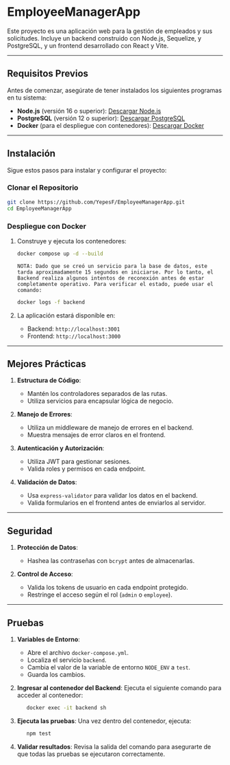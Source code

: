 # EmployeeManagerApp

Este proyecto es una aplicación web para la gestión de empleados y sus solicitudes. Incluye un backend construido con Node.js, Sequelize, y PostgreSQL, y un frontend desarrollado con React y Vite.

---

## Requisitos Previos

Antes de comenzar, asegúrate de tener instalados los siguientes programas en tu sistema:

- **Node.js** (versión 16 o superior): [Descargar Node.js](https://nodejs.org)
- **PostgreSQL** (versión 12 o superior): [Descargar PostgreSQL](https://www.postgresql.org/download/)
- **Docker** (para el despliegue con contenedores): [Descargar Docker](https://www.docker.com/products/docker-desktop)

---

## Instalación

Sigue estos pasos para instalar y configurar el proyecto:

### Clonar el Repositorio

```bash
git clone https://github.com/YepesF/EmployeeManagerApp.git
cd EmployeeManagerApp
```

### Despliegue con Docker

1. Construye y ejecuta los contenedores:

   ```bash
   docker compose up -d --build
   ```

   `NOTA: Dado que se creó un servicio para la base de datos, este tarda aproximadamente 15 segundos en iniciarse. Por lo tanto, el Backend realiza algunos intentos de reconexión antes de estar completamente operativo. Para verificar el estado, puede usar el comando:`

   ```bash
   docker logs -f backend
   ```

2. La aplicación estará disponible en:
   - Backend: `http://localhost:3001`
   - Frontend: `http://localhost:3000`

---

## Mejores Prácticas

1. **Estructura de Código**:

   - Mantén los controladores separados de las rutas.
   - Utiliza servicios para encapsular lógica de negocio.

2. **Manejo de Errores**:

   - Utiliza un middleware de manejo de errores en el backend.
   - Muestra mensajes de error claros en el frontend.

3. **Autenticación y Autorización**:

   - Utiliza JWT para gestionar sesiones.
   - Valida roles y permisos en cada endpoint.

4. **Validación de Datos**:
   - Usa `express-validator` para validar los datos en el backend.
   - Valida formularios en el frontend antes de enviarlos al servidor.

---

## Seguridad

1. **Protección de Datos**:

   - Hashea las contraseñas con `bcrypt` antes de almacenarlas.

2. **Control de Acceso**:

   - Valida los tokens de usuario en cada endpoint protegido.
   - Restringe el acceso según el rol (`admin` o `employee`).

---

## Pruebas

1. **Variables de Entorno**:

   - Abre el archivo `docker-compose.yml`.
   - Localiza el servicio `backend`.
   - Cambia el valor de la variable de entorno `NODE_ENV` a `test`.
   - Guarda los cambios.

2. **Ingresar al contenedor del Backend**:
   Ejecuta el siguiente comando para acceder al contenedor:
   ```bash
      docker exec -it backend sh
   ```
3. **Ejecuta las pruebas**:
   Una vez dentro del contenedor, ejecuta:
   ```bash
      npm test
   ```
4. **Validar resultados**:
   Revisa la salida del comando para asegurarte de que todas las pruebas se ejecutaron correctamente.
